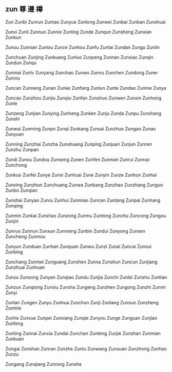 zun  尊 遵 樽
---

Zun Zunbi Zunrun Zuntao Zunyue Zunlong Zunwei Zunbai Zunban Zunshuai

Zunxi Zunli Zunnuo Zunnie Zunling Zunde Zunqun Zunsheng Zunxian Zunkun

Zunou Zunnian Zunlou Zunce Zunhou Zunfu Zuntai Zundan Zungu Zunlin

Zunchuan Zunjing Zunkuang Zunluo Zunpeng Zunnan Zunxiao Zunqin Zundun Zunqu

Zunmai Zunlv Zunyang Zunchao Zunwo Zunnu Zunchen Zundong Zuner Zunniu

Zuncan Zunneng Zunan Zunke Zunfang Zunlun Zunte Zundao Zunme Zunya

Zuncao Zunzhou Zunjiu Zunqiu Zunfan Zunshuo Zunwen Zunxin Zunhong Zunle

Zunzeng Zunjian Zunying Zunheng Zunken Zunju Zunda Zunpu Zunshang Zunshi

Zunwai Zunming Zunpo Zunqi Zunkang Zunsai Zunzhuo Zungao Zunao Zunyuan

Zunning Zunzhai Zunzha Zunshuang Zunping Zunjuan Zunjun Zunren Zunzhu Zunpan

Zundi Zunxu Zundou Zunseng Zunen Zunfen Zunman Zunrui Zunrao Zunchong

Zunkuo Zunfei Zunye Zunsi Zunhuai Zune Zunyin Zunze Zunhun Zunhai

Zunxing Zunzhun Zunchuang Zunwa Zunbang Zunzhao Zunzhang Zunguo Zunbo   Zunqian

Zunshai Zunyao Zunru Zunhui Zunmiao Zuncen Zuntang Zunpai Zunhang Zunqing

Zunmin Zunkai Zunshao Zunzong Zunmu Zuntong Zunchu Zuncong Zungou Zunjin

Zunruo Zunnun Zunxun Zunmeng Zunbin Zundui Zunyong Zunsen Zuncheng Zunmou

Zunyun Zunduan Zunhan Zunquan Zunwu Zunzi Zunai Zuncai Zunsui Zunbing

Zunchang Zunmei Zunguang Zunshen Zunna Zunshun Zuncun Zunjiang Zunzhuai Zunhuan

Zunsu Zunsong Zunyan Zunqiao Zundu Zunjia Zunchi Zunlei Zunshu Zuntian

Zunzun Zunqiong Zunxiu Zunsha Zungeng Zunzhen Zungong Zunzhi Zunmi Zunyi

Zunlan Zungen Zunyu Zunhua Zunchun Zunji Zunlang Zunsun Zunzheng Zunmie

Zunhe Zunxue Zunpei Zunxiang Zunqie Zunyou Zunge Zunguan Zunjiao Zunfeng

Zunting Zunnai Zunxia Zundai Zunchan Zunteng Zunjie Zunzhan Zunmian Zunkuan

Zungai Zunshan Zunran Zunzhe Zunlu Zunwang Zunxuan Zunzhong Zunhao Zunzu

Zungang Zunqiang Zunrong Zunshe 
